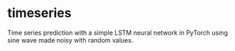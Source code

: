 # timeseries
Time series prediction with a simple LSTM neural network in PyTorch using sine wave made noisy with random values.

